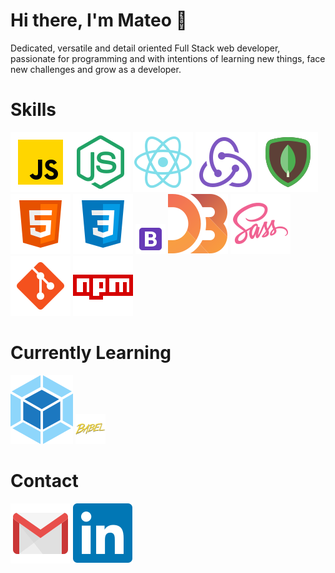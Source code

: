 # Hi there, I'm Mateo 👋

Dedicated, versatile and detail oriented Full Stack web developer, passionate for programming and with intentions of learning new things, face new challenges and grow as a developer.

# Skills
<img src="https://raw.githubusercontent.com/mateo-agl/mateo-agl/main/icons/javascript.svg"><img src="https://raw.githubusercontent.com/mateo-agl/mateo-agl/main/icons/node.svg">
<img src="https://raw.githubusercontent.com/mateo-agl/mateo-agl/main/icons/react.svg">
<img src="https://raw.githubusercontent.com/mateo-agl/mateo-agl/main/icons/redux.svg">
<img src="https://raw.githubusercontent.com/mateo-agl/mateo-agl/main/icons/mongodb.svg">
<img src="https://raw.githubusercontent.com/mateo-agl/mateo-agl/main/icons/html.svg">
<img src="https://raw.githubusercontent.com/mateo-agl/mateo-agl/main/icons/css.svg">
<img src="https://raw.githubusercontent.com/mateo-agl/mateo-agl/main/icons/bootstrap.svg" width="48px" height="48px">
<img src="https://raw.githubusercontent.com/mateo-agl/mateo-agl/main/icons/d3.svg">
<img src="https://raw.githubusercontent.com/mateo-agl/mateo-agl/main/icons/sass.svg">
<img src="https://raw.githubusercontent.com/mateo-agl/mateo-agl/main/icons/git.svg">
<img src="https://raw.githubusercontent.com/mateo-agl/mateo-agl/main/icons/npm.svg">

# Currently Learning
<img src="https://raw.githubusercontent.com/mateo-agl/mateo-agl/main/icons/webpack.svg">
<img src="https://raw.githubusercontent.com/mateo-agl/mateo-agl/main/icons/babel.svg" width="48px" height="48px">

# Contact
<a href="mailto:aguilarmateo.1604@gmail.com"><img src="https://raw.githubusercontent.com/mateo-agl/mateo-agl/main/icons/gmail.svg"></a>
<a href="https://www.linkedin.com/in/mateo-aguilar-058b791a8/" target="_blank"><img src="https://raw.githubusercontent.com/mateo-agl/mateo-agl/main/icons/linkedin.svg"></a>
